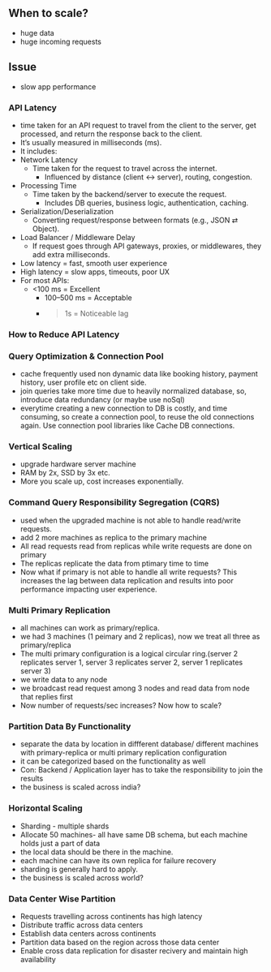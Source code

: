 ## When to scale?
- huge data
- huge incoming requests

## Issue
- slow app performance
### API Latency
- time taken for an API request to travel from the client to the server,
  get processed, and return the response back to the client.
- It’s usually measured in milliseconds (ms).
- It includes: 
- Network Latency
    - Time taken for the request to travel across the internet.
	  - Influenced by distance (client ↔️ server), routing, congestion.
- Processing Time
    - Time taken by the backend/server to execute the request.
	  - Includes DB queries, business logic, authentication, caching.
- Serialization/Deserialization
    - Converting request/response between formats (e.g., JSON ⇄ Object).
- Load Balancer / Middleware Delay
    - If request goes through API gateways, proxies, or middlewares, they add extra milliseconds.
- Low latency = fast, smooth user experience
- High latency = slow apps, timeouts, poor UX
- For most APIs:
    - <100 ms = Excellent
	  - 100–500 ms = Acceptable
	  - >1s = Noticeable lag
### How to Reduce API Latency
### Query Optimization & Connection Pool
- cache frequently used non dynamic data like booking history, payment history, user profile etc on client side.
- join queries take more time due to heavily normalized database, so, introduce data redundancy (or maybe use noSql)
- everytime creating a new connection to DB is costly, and time consuming, so create a connection pool, to reuse the old connections again. Use connection pool libraries like Cache DB connections.
### Vertical Scaling
- upgrade hardware server machine
- RAM by 2x, SSD by 3x etc.
- More you scale up, cost increases exponentially.
### Command Query Responsibility Segregation (CQRS)
- used when the upgraded machine is not able to handle read/write requests.
- add 2 more machines as replica to the primary machine
- All read requests read from replicas while write requests are done on primary
- The replicas replicate the data from ptimary time to time
- Now what if primary is not able to handle all write requests?
  This increases the lag between data replication and results into poor performance impacting user experience.
### Multi Primary Replication
- all machines can work as primary/replica.
- we had 3 machines (1 peimary and 2 replicas), now we treat all three as primary/replica
- The multi primary configuration is a logical circular ring.(server 2 replicates server 1, server 3 replicates server 2, server 1 replicates server 3)
- we write data to any node
- we broadcast read request among 3 nodes and read data from node that replies first
- Now number of requests/sec increases? Now how to scale?
### Partition Data By Functionality
- separate the data by location in diffferent database/ different machines with primary-replica or multi primary replication configuration
- it can be categorized based on the functionality as well
- Con: Backend / Application layer has to take the responsibility to join the results
- the business is scaled across india?
### Horizontal Scaling
- Sharding - multiple shards
- Allocate 50 machines- all have same DB schema, but each machine holds just a part of data
- the local data should be there in the machine.
- each machine can have its own replica for failure recovery
- sharding is generally hard to apply.
- the business is scaled across world?
### Data Center Wise Partition
- Requests travelling across continents has high latency
- Distribute traffic across data centers
- Establish data centers across continents
- Partition data based on the region across those data center
- Enable cross data replication for disaster recivery and maintain high availability
